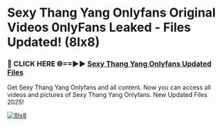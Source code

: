 # Sexy Thang Yang Onlyfans Original Videos 0nlyFans Leaked - Files Updated! (8lx8)

<h3>🔴 CLICK HERE 🌐==►► <a href="https://tinyurl.com/4seja8ks" rel="nofollow">Sexy Thang Yang Onlyfans Updated Files</a></h3>

Get Sexy Thang Yang Onlyfans and all content. Now you can access all videos and pictures of Sexy Thang Yang Onlyfans. New Updated Files 2025!

[![8lx8](https://i.imgur.com/EWjZXRe.gif)](https://tinyurl.com/4seja8ks)
